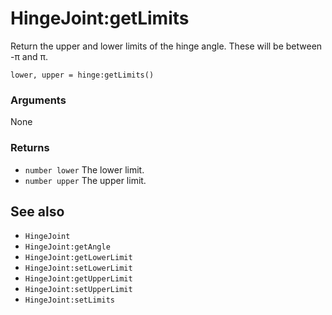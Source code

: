 <!--
category: reference
-->

HingeJoint:getLimits
===

Return the upper and lower limits of the hinge angle.  These will be between -π and π.

    lower, upper = hinge:getLimits()

### Arguments

None

### Returns

- `number lower` The lower limit.
- `number upper` The upper limit.

See also
---

- `HingeJoint`
- `HingeJoint:getAngle`
- `HingeJoint:getLowerLimit`
- `HingeJoint:setLowerLimit`
- `HingeJoint:getUpperLimit`
- `HingeJoint:setUpperLimit`
- `HingeJoint:setLimits`
